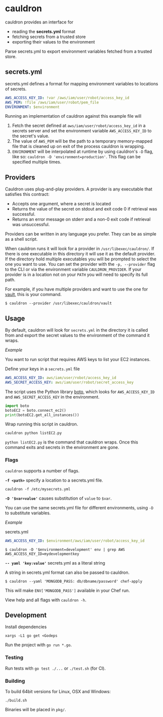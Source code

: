 # cauldron

cauldron provides an interface for

* reading the **secrets.yml** format
* fetching secrets from a trusted store
* exporting their values to the environment

Parse secrets.yml to export environment variables fetched from a trusted store.

## secrets.yml

secrets.yml defines a format for mapping environment variables to locations of
secrets.

```yml
AWS_ACCESS_KEY_ID: !var /aws/iam/user/robot/access_key_id
AWS_PEM: !file /aws/iam/user/robot/pem_file
ENVIRONMENT: $environment
```

Running an implementation of cauldron against this example file will

1. Fetch the secret defined at `aws/iam/user/robot/access_key_id` in a secrets server and set the environment variable `AWS_ACCESS_KEY_ID` to the secret's value.
2. The value of `AWS_PEM` will be the path to a temporary memory-mapped file that is cleaned up on exit of the process cauldron is wrapping.
3. `ENVIRONMENT` will be interpolated at runtime by using cauldron's `-D` flag, like so: `cauldron -D 'environment=production'`. This flag can be specified multiple times.


## Providers

Cauldron uses plug-and-play providers. A provider is any executable that satisfies this contract:

* Accepts one argument, where a secret is located
* Returns the value of the secret on stdout and exit code 0 if retrieval was successful.
* Returns an error message on stderr and a non-0 exit code if retrieval was unsuccessful.

Providers can be written in any language you prefer. They can be as simple as a shell script.

When cauldron runs it will look for a provider in `/usr/libexec/cauldron/`. If there is one executable
in this directory it will use it as the default provider. If the directory hold multiple executables
you will be prompted to select the one you want to use. You can set the provider with the `-p, --provider`
flag to the CLI or via the environment variable `CAULDRON_PROVIDER`. If your provider is in a location
not on your `PATH` you will need to specify its full path.

For example, if you have multiple providers and want to use the one for [vault](https://vaultproject.io/), this is your command.

```sh-session
$ cauldron --provider /usr/libexec/cauldron/vault
```

## Usage

By default, cauldron will look for `secrets.yml` in the directory it is
called from and export the secret values to the environment of the command it wraps.

*Example*

You want to run script that requires AWS keys to list your EC2 instances.

Define your keys in a `secrets.yml` file

```yml
AWS_ACCESS_KEY_ID: aws/iam/user/robot/access_key_id
AWS_SECRET_ACCESS_KEY: aws/iam/user/robot/secret_access_key
```

The script uses the Python library [boto](https://pypi.python.org/pypi/boto), which looks for `AWS_ACCESS_KEY_ID`
and `AWS_SECRET_ACCESS_KEY` in the environment.

```python
import boto
botoEC2 = boto.connect_ec2()
print(botoEC2.get_all_instances())
```

Wrap running this script in cauldron.

```
cauldron python listEC2.py
```

`python listEC2.py` is the command that cauldron wraps. Once this command exits
and secrets in the environment are gone.

### Flags

`cauldron` supports a number of flags.

**`-f <path>`** specify a location to a secrets.yml file.

```
cauldron -f /etc/mysecrets.yml
```

**`-D '$var=value'`** causes substitution of `value` to `$var`.

You can use the same secrets.yml file for different environments, using `-D` to
substitute variables.

*Example*

secrets.yml
```yml
AWS_ACCESS_KEY_ID: $environment/aws/iam/user/robot/access_key_id
```

```sh-session
$ cauldron -D '$environment=development' env | grep AWS
AWS_ACCESS_KEY_ID=mydevelopmentkey
```

**`-- yaml 'key:value'`** secrets.yml as a literal string

A string in secrets.yml format can also be passed to cauldron.

```sh-session
$ cauldron --yaml 'MONGODB_PASS: db/dbname/password' chef-apply
```

This will make `ENV['MONGODB_PASS']` available in your Chef run.

View help and all flags with `cauldron -h`.

## Development

Install dependencies

```
xargs -L1 go get <Godeps
```

Run the project with `go run *.go`.

### Testing

Run tests with `go test ./...` or `./test.sh` (for CI).

### Building

To build 64bit versions for Linux, OSX and Windows:

```
./build.sh
```

Binaries will be placed in `pkg/`.
